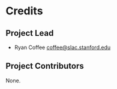 Credits
=======

Project Lead
----------------

* Ryan Coffee <coffee@slac.stanford.edu>

Project Contributors
------------

None.
